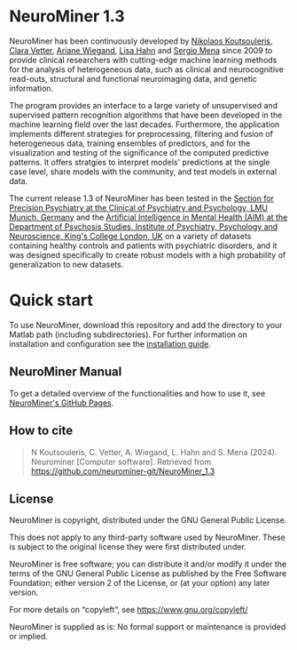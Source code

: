 # NeuroMiner 1.3

NeuroMiner has been continuously developed by [Nikolaos Koutsouleris](https://www.imprs-tp.mpg.de/person/43420/2484), [Clara Vetter](https://cdn0.scrvt.com/4d3e519fe5939342b95c7312343779ef/d44b9dca07ed3899/0915c2a47419/Clara_Vetter_CV.pdf), [Ariane Wiegand](https://www.psych.mpg.de/person/123169/1496336), [Lisa Hahn](https://cdn.lmu-klinikum.de/b8f7c0800a78b6e9/31d86944cc71/Lisa-Hahn.pdf) and [Sergio Mena](https://www.kcl.ac.uk/people/sergio-mena-ortega) since 2009 to provide clinical researchers with cutting-edge machine learning methods for the analysis of heterogeneous data, such as clinical and neurocognitive read-outs, structural and functional neuroimaging data, and genetic information. 

The program provides an interface to a large variety of unsupervised and supervised pattern recognition algorithms that have been developed in the machine learning field over the last decades. Furthermore, the application implements different strategies for preprocessing, filtering and fusion of heterogeneous data, training ensembles of predictors, and for the visualization and testing of the significance of the computed predictive patterns. It offers stratgies to interpret models' predictions at the single case level, share models with the community, and test models in external data.  

The current release 1.3 of NeuroMiner has been tested in the [Section for Precision Psychiatry at the Clinical of Psychiatry and Psychology, LMU Munich, Germany](https://www.lmu-klinikum.de/psychiatrie-und-psychotherapie/forschung-research/working-groups/precision-psychiatry/7ef67d79b4ad4804) and the [Artificial Intelligence in Mental Health (AIM) at the Department of Psychosis Studies, Institute of Psychiatry, Psychology and Neuroscience, King's College London, UK](https://www.kcl.ac.uk/research/artificial-intelligence-in-mental-health-aim) on a variety of datasets containing healthy controls and patients with psychiatric disorders, and it was designed specifically to create robust models with a high probability of generalization to new datasets.

# Quick start

To use NeuroMiner, download this repository and add the directory to your Matlab path (including subdirectories). 
For further information on installation and configuration see the [installation guide](https://neurominer-git.github.io/NeuroMiner_1.3/3.0_gettingstarted.html). 

## NeuroMiner Manual
To get a detailed overview of the functionalities and how to use it, see [NeuroMiner's GitHub Pages](https://neurominer-git.github.io/NeuroMiner_1.3/1.0_introduction.html).  

## How to cite
> N Koutsouleris, C. Vetter, A. Wiegand, L. Hahn and S. Mena (2024). Neurominer [Computer software]. Retrieved from https://github.com/neurominer-git/NeuroMiner_1.3

## License
NeuroMiner is copyright, distributed under the GNU General Public License.

This does not apply to any third-party software used by NeuroMiner. These
is subject to the original license they were first distributed under.

NeuroMiner is free software; you can distribute it and/or modify it under
the terms of the GNU General Public License as published by the Free
Software Foundation; either version 2 of the License, or (at your option)
any later version.

For more details on “copyleft”, see https://www.gnu.org/copyleft/

NeuroMiner is supplied as is:
No formal support or maintenance is provided or implied.
